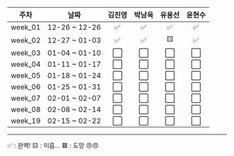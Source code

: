 |   주차    |      날짜     |  김진영  |   박남욱   |   유용선   |    윤현수    |
|:-------:|:--------------:|:-------:|:----------:|:----------:|:------------:|
| week_01 | 12-26 ~ 12-26 |    ✅    |     ✅    |    ✅     |     ✅     |
| week_02 | 12-27 ~ 01-03 |    ✅    |     ✅    |    🟨     |     ✅     |
| week_03 | 01-04 ~ 01-10 |    ⬜    |     ⬜    |    ⬜     |     ⬜     |
| week_04 | 01-11 ~ 01-17 |    ⬜    |     ⬜    |    ⬜     |     ⬜     |
| week_05 | 01-18 ~ 01-24 |    ⬜    |     ⬜    |    ⬜     |     ⬜     |
| week_06 | 01-25 ~ 01-31 |    ⬜    |     ⬜    |    ⬜     |     ⬜     |
| week_07 | 02-01 ~ 02-07 |    ⬜    |     ⬜    |    ⬜     |     ⬜     |
| week_08 | 02-08 ~ 02-14 |    ⬜    |     ⬜    |    ⬜     |     ⬜     |
| week_19 | 02-15 ~ 02-22 |    ⬜    |     ⬜    |    ⬜     |     ⬜     | 

--------------------------------------------------------------------------------
✅ : 완벽!
🟨 : 미흡...
🟥 : 도망 😠😠
